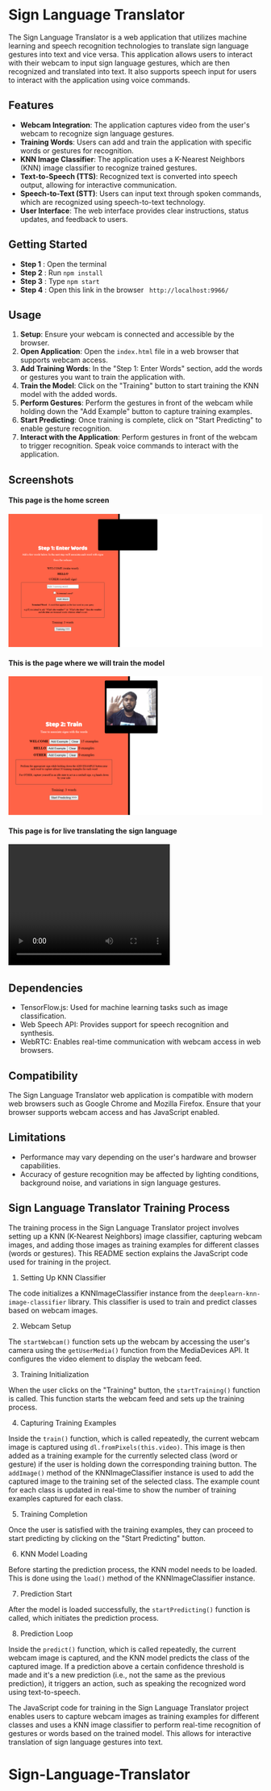 # Sign Language Translator

The Sign Language Translator is a web application that utilizes machine learning and speech recognition technologies to translate sign language gestures into text and vice versa. This application allows users to interact with their webcam to input sign language gestures, which are then recognized and translated into text. It also supports speech input for users to interact with the application using voice commands.

## Features

- **Webcam Integration**: The application captures video from the user's webcam to recognize sign language gestures.
- **Training Words**: Users can add and train the application with specific words or gestures for recognition.
- **KNN Image Classifier**: The application uses a K-Nearest Neighbors (KNN) image classifier to recognize trained gestures.
- **Text-to-Speech (TTS)**: Recognized text is converted into speech output, allowing for interactive communication.
- **Speech-to-Text (STT)**: Users can input text through spoken commands, which are recognized using speech-to-text technology.
- **User Interface**: The web interface provides clear instructions, status updates, and feedback to users.

## Getting Started

- **Step 1** : Open the terminal
- **Step 2** : Run `npm install`
- **Step 3** : Type `npm start`
- **Step 4** : Open this link in the browser ` http://localhost:9966/`

## Usage

1. **Setup**: Ensure your webcam is connected and accessible by the browser.
2. **Open Application**: Open the `index.html` file in a web browser that supports webcam access.
3. **Add Training Words**: In the "Step 1: Enter Words" section, add the words or gestures you want to train the application with.
4. **Train the Model**: Click on the "Training" button to start training the KNN model with the added words.
5. **Perform Gestures**: Perform the gestures in front of the webcam while holding down the "Add Example" button to capture training examples.
6. **Start Predicting**: Once training is complete, click on "Start Predicting" to enable gesture recognition.
7. **Interact with the Application**: Perform gestures in front of the webcam to trigger recognition. Speak voice commands to interact with the application.

## Screenshots
#### This page is the home screen
![Entry page](Screenshots/1.png)
#### This is the page where we will train the model
![Training page](Screenshots/2.png)
#### This page is for live translating the sign language 
<!-- ![Testing Page](Screenshots/3.mp4) -->
<video width="320" height="240" controls>
  <source src="video_url" type="Screenshots/3.mp4">
  Your browser does not support the video tag.
</video>

## Dependencies

- TensorFlow.js: Used for machine learning tasks such as image classification.
- Web Speech API: Provides support for speech recognition and synthesis.
- WebRTC: Enables real-time communication with webcam access in web browsers.

## Compatibility

The Sign Language Translator web application is compatible with modern web browsers such as Google Chrome and Mozilla Firefox. Ensure that your browser supports webcam access and has JavaScript enabled.

## Limitations

- Performance may vary depending on the user's hardware and browser capabilities.
- Accuracy of gesture recognition may be affected by lighting conditions, background noise, and variations in sign language gestures.

## Sign Language Translator Training Process

The training process in the Sign Language Translator project involves setting up a KNN (K-Nearest Neighbors) image classifier, capturing webcam images, and adding those images as training examples for different classes (words or gestures). This README section explains the JavaScript code used for training in the project.

1.  Setting Up KNN Classifier

The code initializes a KNNImageClassifier instance from the `deeplearn-knn-image-classifier` library. This classifier is used to train and predict classes based on webcam images.

2.  Webcam Setup

The `startWebcam()` function sets up the webcam by accessing the user's camera using the `getUserMedia()` function from the MediaDevices API. It configures the video element to display the webcam feed.

3.  Training Initialization

When the user clicks on the "Training" button, the `startTraining()` function is called. This function starts the webcam feed and sets up the training process.

4.  Capturing Training Examples

Inside the `train()` function, which is called repeatedly, the current webcam image is captured using `dl.fromPixels(this.video)`. This image is then added as a training example for the currently selected class (word or gesture) if the user is holding down the corresponding training button.
The `addImage()` method of the KNNImageClassifier instance is used to add the captured image to the training set of the selected class. The example count for each class is updated in real-time to show the number of training examples captured for each class.

5.  Training Completion

Once the user is satisfied with the training examples, they can proceed to start predicting by clicking on the "Start Predicting" button.

6.  KNN Model Loading

Before starting the prediction process, the KNN model needs to be loaded. This is done using the `load()` method of the KNNImageClassifier instance.

7.  Prediction Start

After the model is loaded successfully, the `startPredicting()` function is called, which initiates the prediction process.

8.  Prediction Loop

Inside the `predict()` function, which is called repeatedly, the current webcam image is captured, and the KNN model predicts the class of the captured image. If a prediction above a certain confidence threshold is made and it's a new prediction (i.e., not the same as the previous prediction), it triggers an action, such as speaking the recognized word using text-to-speech.

The JavaScript code for training in the Sign Language Translator project enables users to capture webcam images as training examples for different classes and uses a KNN image classifier to perform real-time recognition of gestures or words based on the trained model. This allows for interactive translation of sign language gestures into text.
# Sign-Language-Translator
